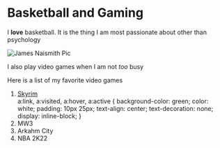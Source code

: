 <h1 id="basketballandgaming">Basketball and Gaming</h1>

<p>I <strong>love</strong> basketball. It is the thing I am most passionate about other than psychology</p>

<p><img src="https://user-images.githubusercontent.com/101736848/158674081-14c54b38-51dc-4cb8-8974-b075ba04ee7b.jpg" alt="James Naismith Pic" /></p>

<p>I also play video games when I am not <em>too</em> busy</p>

<p>Here is a list of my favorite video games</p>

<ol>
<li><a href="https://elderscrolls.fandom.com/wiki/Skyrim">Skyrim</a></li>
  a:link, a:visited, a:hover, a:active { background-color: green; color: white; padding: 10px 25px; text-align: center; text-decoration: none; display: inline-block; }


<li>MW3</li>

<li>Arkahm City</li>

<li>NBA 2K22</li>
</ol>
